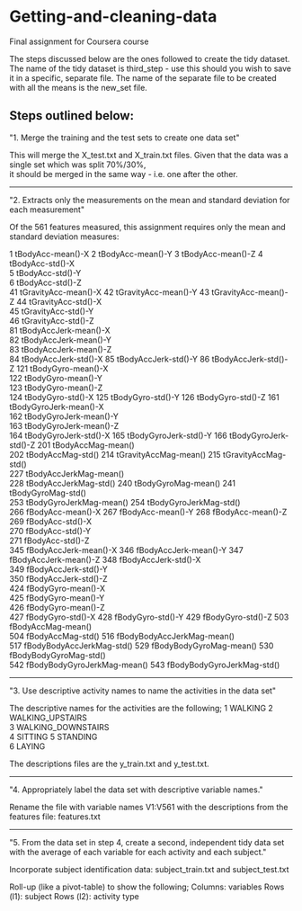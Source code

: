 # Getting-and-cleaning-data
Final assignment for Coursera course

The steps discussed below are the ones followed to create the tidy dataset. The name of the tidy dataset is third_step - use this should you wish to save it in a specific, separate file. The name of the separate file to be created with all the means is the new_set file.

Steps outlined below:
--------------------------------------------------
"1. Merge the training and the test sets to create one data set"

This will merge the X_test.txt and X_train.txt files. Given that the data was a single set which was split 70%/30%,  
it should be merged in the same way - i.e. one after the other.

--------------------------------------------------
"2. Extracts only the measurements on the mean and standard deviation for each measurement"

Of the 561 features measured, this assignment requires only the mean and standard deviation measures:

1 tBodyAcc-mean()-X 
2 tBodyAcc-mean()-Y 
3 tBodyAcc-mean()-Z 
4 tBodyAcc-std()-X  
5 tBodyAcc-std()-Y  
6 tBodyAcc-std()-Z  
41 tGravityAcc-mean()-X 
42 tGravityAcc-mean()-Y 
43 tGravityAcc-mean()-Z 
44 tGravityAcc-std()-X  
45 tGravityAcc-std()-Y  
46 tGravityAcc-std()-Z  
81 tBodyAccJerk-mean()-X  
82 tBodyAccJerk-mean()-Y  
83 tBodyAccJerk-mean()-Z  
84 tBodyAccJerk-std()-X 
85 tBodyAccJerk-std()-Y 
86 tBodyAccJerk-std()-Z 
121 tBodyGyro-mean()-X  
122 tBodyGyro-mean()-Y  
123 tBodyGyro-mean()-Z  
124 tBodyGyro-std()-X 
125 tBodyGyro-std()-Y 
126 tBodyGyro-std()-Z 
161 tBodyGyroJerk-mean()-X  
162 tBodyGyroJerk-mean()-Y  
163 tBodyGyroJerk-mean()-Z  
164 tBodyGyroJerk-std()-X 
165 tBodyGyroJerk-std()-Y 
166 tBodyGyroJerk-std()-Z 
201 tBodyAccMag-mean()  
202 tBodyAccMag-std() 
214 tGravityAccMag-mean() 
215 tGravityAccMag-std()  
227 tBodyAccJerkMag-mean()  
228 tBodyAccJerkMag-std() 
240 tBodyGyroMag-mean() 
241 tBodyGyroMag-std()  
253 tBodyGyroJerkMag-mean() 
254 tBodyGyroJerkMag-std()  
266 fBodyAcc-mean()-X 
267 fBodyAcc-mean()-Y 
268 fBodyAcc-mean()-Z 
269 fBodyAcc-std()-X  
270 fBodyAcc-std()-Y  
271 fBodyAcc-std()-Z  
345 fBodyAccJerk-mean()-X 
346 fBodyAccJerk-mean()-Y 
347 fBodyAccJerk-mean()-Z 
348 fBodyAccJerk-std()-X  
349 fBodyAccJerk-std()-Y  
350 fBodyAccJerk-std()-Z  
424 fBodyGyro-mean()-X  
425 fBodyGyro-mean()-Y  
426 fBodyGyro-mean()-Z  
427 fBodyGyro-std()-X 
428 fBodyGyro-std()-Y 
429 fBodyGyro-std()-Z 
503 fBodyAccMag-mean()  
504 fBodyAccMag-std() 
516 fBodyBodyAccJerkMag-mean()  
517 fBodyBodyAccJerkMag-std() 
529 fBodyBodyGyroMag-mean() 
530 fBodyBodyGyroMag-std()  
542 fBodyBodyGyroJerkMag-mean() 
543 fBodyBodyGyroJerkMag-std()  

--------------------------------------------------

"3. Use descriptive activity names to name the activities in the data set"

The descriptive names for the activities are the following; 
1 WALKING 
2 WALKING_UPSTAIRS  
3 WALKING_DOWNSTAIRS  
4 SITTING 
5 STANDING  
6 LAYING  

The descriptions files are the y_train.txt and y_test.txt.

--------------------------------------------------

"4. Appropriately label the data set with descriptive variable names."

Rename the file with variable names V1:V561 with the descriptions from the features file: features.txt

--------------------------------------------------

"5. From the data set in step 4, create a second, independent tidy data set with the average of each variable for each activity and each subject."

Incorporate subject identification data: subject_train.txt and subject_test.txt

Roll-up (like a pivot-table) to show the following;
Columns: variables
Rows (l1): subject
Rows (l2): activity type
